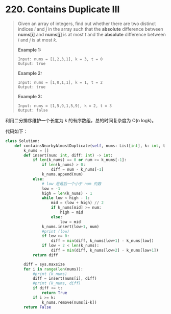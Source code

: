 # 220. Contains Duplicate III

> Given an array of integers, find out whether there are two distinct indices *i* and *j* in the array such that the **absolute** difference between **nums[i]** and **nums[j]** is at most *t* and the **absolute** difference between *i* and *j* is at most *k*.
>
> **Example 1:**
>
> ```
> Input: nums = [1,2,3,1], k = 3, t = 0
> Output: true
> ```
>
> **Example 2:**
>
> ```
> Input: nums = [1,0,1,1], k = 1, t = 2
> Output: true
> ```
>
> **Example 3:**
>
> ```
> Input: nums = [1,5,9,1,5,9], k = 2, t = 3
> Output: false
> ```

利用二分排序维护一个长度为 k 的有序数组，总的时间复杂度为 O(n logk)。

代码如下：

```python
class Solution:
    def containsNearbyAlmostDuplicate(self, nums: List[int], k: int, t: int) -> bool:
        k_nums = []
        def insert(num: int, diff: int) -> int:
            if len(k_nums) == 0 or num >= k_nums[-1]:
                if len(k_nums) > 0:
                    diff = num - k_nums[-1]
                k_nums.append(num)
            else:
                # low 是最后一个小于 num 的数
                low = -1
                high = len(k_nums) - 1
                while low < high - 1:
                    mid = (low + high) // 2
                    if k_nums[mid] >= num:
                        high = mid
                    else:
                        low = mid
                k_nums.insert(low+1, num)
                #print (low)
                if low >= 0:
                    diff = min(diff, k_nums[low+1] - k_nums[low])
                if low + 2 < len(k_nums):
                    diff = min(diff, k_nums[low+2] - k_nums[low+1])
            return diff

        diff = sys.maxsize
        for i in range(len(nums)):
            #print (k_nums)
            diff = insert(nums[i], diff)
            #print (k_nums, diff)
            if diff <= t:
                return True
            if i >= k:
                k_nums.remove(nums[i-k])
        return False
```

